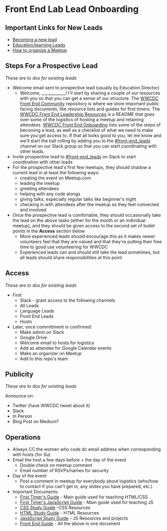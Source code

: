 # Front End Lab Lead Onboarding

## Important Links for New Leads
* [Becoming a new lead](https://github.com/womenwhocodedc/organization/blob/master/leadership-resources/becoming_a_leader.md)
* [Education/learning Leads](https://github.com/womenwhocodedc/organization/blob/master/leadership-resources/Education/requirements_and_expectations.md)
* [How to organize a Meetup](https://github.com/womenwhocodedc/organization/blob/master/leadership-resources/Education/how_to_make_a_meetup.md)

## Steps For a Prospective Lead
_These are to dos for existing leads_
* Welcome email sent to prospective lead (usually by Education Director)
  * Welcome, ____________! I'll start by sharing a couple of our resources with you so that you can get a sense of our structure. The [WWCDC Front End Community](https://github.com/womenwhocodedc/front-end-community) repository is where we store important public facing documents, like resource lists and guides for first timers. The [WWCDC Front End Leadership Resources](https://github.com/womenwhocodedc/organization/blob/master/leadership-resources/Education/Front-End/README.md) is a README that goes over some of the logistics of hosting a meetup and retaining attendees. [WWCDC Front End Onboarding](https://github.com/womenwhocodedc/front-end-community/blob/master/events/onboarding.md) lists some of the steps of becoming a lead, as well as a checklist of what we need to make sure you get access to. If that all looks good to you, let me know and we'll start the ball rolling by adding you to the [#front-end_leads]() channel on our Slack group so that you can start coordinating with other leads.
* Invite prospective lead to [#front-end_leads]() on Slack to start coordination with other leads
* For the prospective lead's first few meetups, they should shadow a current lead in at least the following ways:
  * creating the event on Meetup.com
  * leading the meetup
  * greeting attendees
  * helping with any code alongs
  * giving talks, especially regular talks like beginner's night
  * checking in with attendees after the meetup so they feel connected and involved
* Once the prospective lead is comfortable, they should occasionally take the lead on the above tasks (either for the month or an individual meetup), and they should be given access to the second set of bullet points in the **Access** section below
  * More experienced leads should encourage this as it makes newer volunteers feel that they are valued and that they're putting their free time to good use volunteering for WWCDC
  * Experienced leads can and should still take the lead sometimes, but all leads should share responsibilities at this point

## Access
_These are to dos for existing leads_
* First
  * Slack - grant access to the following channels
  * All Leads
  * Language Leads
  * Front End Leads
  * Hosts
* Later, once committment is confirmed:
  * Make admin on Slack
  * Google Drive
  * Welcome email to hosts for logistics
  * Add as attendee for Google Calendar events
  * Make an organizer on Meetup
  * Add to this repo's team

## Publicity
_These are to dos for existing leads_

Announce on:
* Twitter (have WWCDC tweet about it)
* Slack
* In Person
* Blog Post on Medium?

## Operations
* Always CC the women who code dc email address when corresponding with hosts (for Su)
* Email the host a few days before + the day of the event
  * Double check on meetup comment
  * Email number of RSVPs/names for security
* Day of the event
  * Post a comment in meetup for everybody about logistics (who/how to contact if you can't get in, any slides you have prepared, etc.)
* Important Documents:
  * [First Timer's Guide](https://github.com/womenwhocodedc/front-end-community/blob/master/first-timers-guides/first_timers_guide.md) - Main guide used for teaching HTML/CSS
  * [First Timer's JavaScript Guide](https://github.com/womenwhocodedc/front-end-community/blob/master/first-timers-guides/first_timers_javascript_guide.md) - Main guide used for teaching JS
  * [CSS Study Guide](https://github.com/womenwhocodedc/front-end-community/blob/master/study-guides/CSS_study_guide.md) -CSS Resources
  * [HTML Study Guide](https://github.com/womenwhocodedc/front-end-community/blob/master/study-guides/html_study_guide.md) - HTML Resources
  * [JavaScript Study Guide](https://github.com/womenwhocodedc/front-end-community/blob/master/study-guides/javascript_study_guide.md) - JS Resources and projects
  * [Front End Guide](https://github.com/womenwhocodedc/front-end-community/blob/master/front_end_guide.md) - All the above in one document
